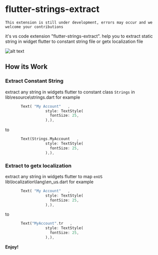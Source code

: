 # flutter-strings-extract 
```This extension is still under development, errors may occur and we welcome your contributions```

it's vs code extension "flutter-strings-extract". help you to extract static string  in widget flutter  to  constant string file or  getx localization file 

![alt text](code_action_menu.png "Title")



## How its Work
### Extract Constant String

 extract any string  in  widgets flutter  to constant class `Strings` in lib\resource\strings.dart
    for example

  ```dart
         Text( "My Account"   ,
                    style: TextStyle(
                      fontSize: 25,
                    ),),
 ```

to 

  ```dart
         Text(Strings.MyAccount   ,
                    style: TextStyle(
                      fontSize: 25,
                    ),),
 ```



### Extract to getx localization  

 extract any string  in  widgets flutter  to map `enUS`  lib\localization\lang\en_us.dart
    for example

  ```dart
         Text( "My Account"   ,
                    style: TextStyle(
                      fontSize: 25,
                    ),),
 ```

to 

  ```dart
         Text("MyAccount".tr   ,
                    style: TextStyle(
                      fontSize: 25,
                    ),),
 ```



**Enjoy!**
